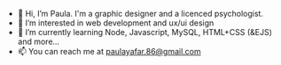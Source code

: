 - 👋 Hi, I’m Paula. I'm a graphic designer and a licenced psychologist.
- 👀 I’m interested in web development and ux/ui design
- 🌱 I’m currently learning Node, Javascript, MySQL, HTML+CSS (&EJS) and more...
- 📫 You can reach me at paulayafar.86@gmail.com

<!---
pyafar/pyafar is a ✨ special ✨ repository because its `README.md` (this file) appears on your GitHub profile.
You can click the Preview link to take a look at your changes.
--->

